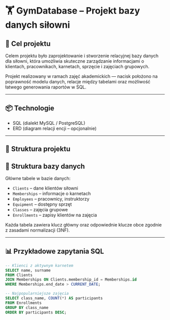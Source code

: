 # 🏋️ GymDatabase – Projekt bazy danych siłowni

## 🎯 Cel projektu

Celem projektu było zaprojektowanie i stworzenie relacyjnej bazy danych dla siłowni, która umożliwia skuteczne zarządzanie informacjami o klientach, pracownikach, karnetach, sprzęcie i zajęciach grupowych.

Projekt realizowany w ramach zajęć akademickich — nacisk położono na poprawność modelu danych, relacje między tabelami oraz możliwość łatwego generowania raportów w SQL.

---

## 📦 Technologie

- SQL (dialekt MySQL / PostgreSQL)
- ERD (diagram relacji encji – opcjonalnie)

---

## 📁 Struktura projektu

## 🧱 Struktura bazy danych

Główne tabele w bazie danych:

- `Clients` – dane klientów siłowni
- `Memberships` – informacje o karnetach
- `Employees` – pracownicy, instruktorzy
- `Equipment` – dostępny sprzęt
- `Classes` – zajęcia grupowe
- `Enrollments` – zapisy klientów na zajęcia

Każda tabela zawiera klucz główny oraz odpowiednie klucze obce zgodnie z zasadami normalizacji (3NF).

---

## 📊 Przykładowe zapytania SQL

```sql
-- Klienci z aktywnym karnetem
SELECT name, surname
FROM Clients
JOIN Memberships ON Clients.membership_id = Memberships.id
WHERE Memberships.end_date > CURRENT_DATE;

-- Najpopularniejsze zajęcia
SELECT class_name, COUNT(*) AS participants
FROM Enrollments
GROUP BY class_name
ORDER BY participants DESC;

